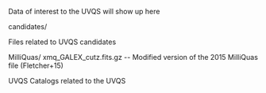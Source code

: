Data of interest to the UVQS will show up here

candidates/

Files related to UVQS candidates

MilliQuas/
  xmq_GALEX_cutz.fits.gz -- Modified version of the 2015 
   MilliQuas file (Fletcher+15)

UVQS
  Catalogs related to the UVQS
